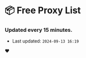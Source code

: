 # :package: Free Proxy List
### Updated every 15 minutes.

- Last updated: `2024-09-13 16:19`

:heart:
